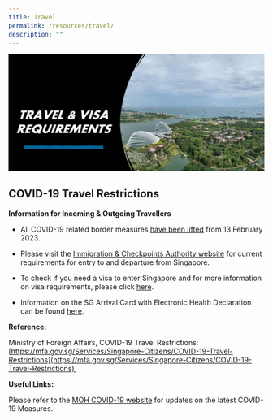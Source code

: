 ```yaml
---
title: Travel
permalink: /resources/travel/
description: ""
---
```

![](/images/ermcs-website-travel-visa.JPG)

   

## **COVID-19 Travel Restrictions**

**Information for Incoming & Outgoing Travellers**

* All COVID-19 related border measures [have been lifted](https://www.gov.sg/article/stepping-down-of-the-vaccinated-travel-framework) from 13 February 2023.

* Please visit the [Immigration & Checkpoints Authority website](https://www.ica.gov.sg/enter-transit-depart/) for current requirements for entry to and departure from Singapore. 

* To check if you need a visa to enter Singapore and for more information on visa requirements, please click [here](https://www.ica.gov.sg/enter-transit-depart/entering-singapore/visa_requirements).

* Information on the SG Arrival Card with Electronic Health Declaration can be found [here](https://www.ica.gov.sg/enter-depart/entry_requirements/sg-arrival-card). 

**Reference:**

Ministry of Foreign Affairs, COVID-19 Travel Restrictions: [https://mfa.gov.sg/Services/Singapore-Citizens/COVID-19-Travel-Restrictions](https://mfa.gov.sg/Services/Singapore-Citizens/COVID-19-Travel-Restrictions)   

**Useful Links:**

Please refer to the [MOH COVID-19 website](https://www.moh.gov.sg/covid-19) for updates on the latest COVID-19 Measures.